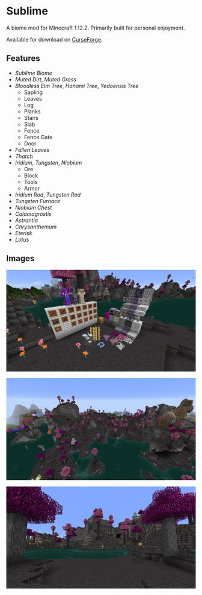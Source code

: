 # Sublime

A biome mod for Minecraft 1.12.2. Primarily built for personal enjoyment.

Available for download on [CurseForge](https://www.curseforge.com/minecraft/mc-mods/sublime).

## Features

* *Sublime Biome*
* *Muted Dirt*, *Muted Grass*
* *Bloodless Elm Tree*, *Hanami Tree*, *Yedoensis Tree*
  * Sapling
  * Leaves
  * Log
  * Planks
  * Stairs
  * Slab
  * Fence
  * Fence Gate
  * Door
* *Fallen Leaves*
* *Thatch*
* *Iridium*, *Tungsten*, *Niobium*
  * Ore
  * Block
  * Tools
  * Armor
* *Iridium Rod*, *Tungsten Rod*
* *Tungsten Furnace*
* *Niobium Chest*
* *Calamagrostis*
* *Astrantia*
* *Chrysanthemum*
* *Eterisk*
* *Lotus*

## Images

![Display](images/screenshots/display.png)

![Biome 1](images/screenshots/biome1.png)

![Biome 2](images/screenshots/biome2.png)
